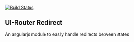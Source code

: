 [![Build Status](https://travis-ci.org/murwa/ui-router-redirect.svg?branch=master)](https://travis-ci.org/murwa/ui-router-redirect)

## UI-Router Redirect

An angularjs module to easily handle redirects between states